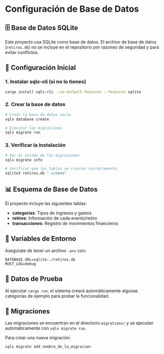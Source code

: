 # Configuración de Base de Datos

## 🗄️ Base de Datos SQLite

Este proyecto usa SQLite como base de datos. El archivo de base de datos (`retiros.db`) no se incluye en el repositorio por razones de seguridad y para evitar conflictos.

## 🚀 Configuración Inicial

### 1. Instalar sqlx-cli (si no lo tienes)

```bash
cargo install sqlx-cli --no-default-features --features sqlite
```

### 2. Crear la base de datos

```bash
# Crear la base de datos vacía
sqlx database create

# Ejecutar las migraciones
sqlx migrate run
```

### 3. Verificar la instalación

```bash
# Ver el estado de las migraciones
sqlx migrate info

# Verificar que las tablas se crearon correctamente
sqlite3 retiros.db ".schema"
```

## 📊 Esquema de Base de Datos

El proyecto incluye las siguientes tablas:

- **categorias**: Tipos de ingresos y gastos
- **retiros**: Información de cada evento/retiro
- **transacciones**: Registro de movimientos financieros

## 🔧 Variables de Entorno

Asegúrate de tener un archivo `.env` con:

```
DATABASE_URL=sqlite:./retiros.db
RUST_LOG=debug
```

## 🧪 Datos de Prueba

Al ejecutar `cargo run`, el sistema creará automáticamente algunas categorías de ejemplo para probar la funcionalidad.

## 📝 Migraciones

Las migraciones se encuentran en el directorio `migrations/` y se ejecutan automáticamente con `sqlx migrate run`.

Para crear una nueva migración:

```bash
sqlx migrate add nombre_de_la_migracion
```
